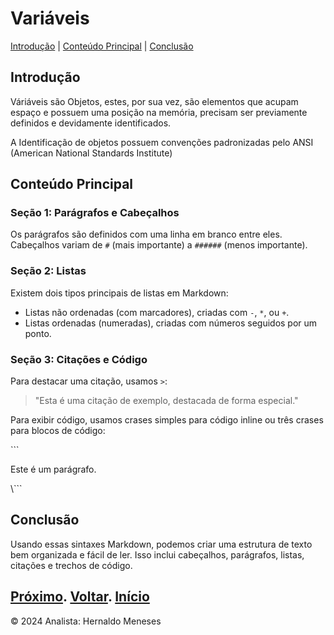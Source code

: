 # Variáveis

[Introdução](#introdução) | [Conteúdo Principal](#conteúdo-principal) | [Conclusão](#conclusão)

## Introdução

Váriáveis são Objetos, estes, por sua vez, são elementos que acupam espaço e possuem uma posição na memória, precisam ser previamente definidos e devidamente identificados.

A Identificação de objetos possuem convenções padronizadas pelo ANSI (American National Standards Institute)

## Conteúdo Principal

### Seção 1: Parágrafos e Cabeçalhos

Os parágrafos são definidos com uma linha em branco entre eles. Cabeçalhos variam de `#` (mais importante) a `######` (menos importante).

### Seção 2: Listas

Existem dois tipos principais de listas em Markdown:

- Listas não ordenadas (com marcadores), criadas com `-`, `*`, ou `+`.
- Listas ordenadas (numeradas), criadas com números seguidos por um ponto.

### Seção 3: Citações e Código

Para destacar uma citação, usamos `>`:

> "Esta é uma citação de exemplo, destacada de forma especial."

Para exibir código, usamos crases simples para código inline ou três crases para blocos de código:

\```
<p>Este é um parágrafo.</p>
\```

## Conclusão

Usando essas sintaxes Markdown, podemos criar uma estrutura de texto bem organizada e fácil de ler. Isso inclui cabeçalhos, parágrafos, listas, citações e trechos de código.


[Próximo]().
[Voltar](https://github.com/HernaldoMeneses/C/blob/main/1-Cap%C3%ADtulo/1.1-Visao-Geral.md).
[Início](https://github.com/HernaldoMeneses/C/tree/main)
---

&copy; 2024 Analista: Hernaldo Meneses
